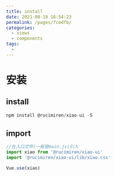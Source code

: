 ```yaml
---
title: install
date: 2021-08-18 16:54:23
permalink: /pages/fcedfb/
categories:
  - views
  - components
tags:
  - 
---
```

# 安装

## install

```js
npm install @rucimiren/xiao-ui -S
```

## import

```js
//在入口文件(一般是main.js)引入
import xiao from '@rucimiren/xiao-ui'
import '@rucimiren/xiao-ui/lib/xiao.css'

Vue.use(xiao)
```
